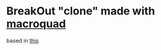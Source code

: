 # BreakOut "clone" made with [macroquad](https://github.com/not-fl3/macroquad/)

based in [this](https://github.com/TanTanDev/breakout_tutorial)
